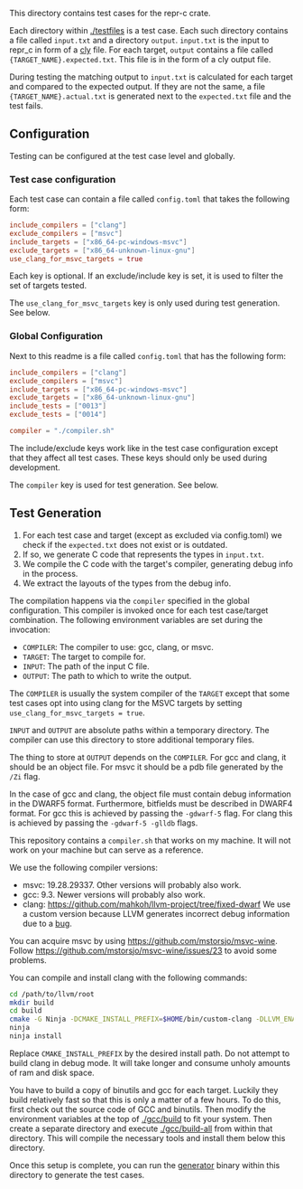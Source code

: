 This directory contains test cases for the repr-c crate.

Each directory within [./testfiles](./testfiles) is a test case. Each such directory
contains a file called `input.txt` and a directory `output`. `input.txt` is the input
to repr_c in form of a [cly](../../cly) file. For each target, `output` contains a file
called `{TARGET_NAME}.expected.txt`. This file is in the form of a cly output file.

During testing the matching output to `input.txt` is calculated for each target and
compared to the expected output. If they are not the same, a file
`{TARGET_NAME}.actual.txt` is generated next to the `expected.txt` file and the test fails.

## Configuration

Testing can be configured at the test case level and globally.

### Test case configuration

Each test case can contain a file called `config.toml` that takes the following form:

```toml
include_compilers = ["clang"]
exclude_compilers = ["msvc"]
include_targets = ["x86_64-pc-windows-msvc"]
exclude_targets = ["x86_64-unknown-linux-gnu"]
use_clang_for_msvc_targets = true
```

Each key is optional. If an exclude/include key is set, it is used to filter the set of
targets tested.

The `use_clang_for_msvc_targets` key is only used during test generation. See below.

### Global Configuration

Next to this readme is a file called `config.toml` that has the following form:

```toml
include_compilers = ["clang"]
exclude_compilers = ["msvc"]
include_targets = ["x86_64-pc-windows-msvc"]
exclude_targets = ["x86_64-unknown-linux-gnu"]
include_tests = ["0013"]
exclude_tests = ["0014"]

compiler = "./compiler.sh"
```

The include/exclude keys work like in the test case configuration except that they affect
all test cases. These keys should only be used during development.

The `compiler` key is used for test generation. See below.

## Test Generation

1. For each test case and target (except as excluded via config.toml) we check if the
   `expected.txt` does not exist or is outdated.
2. If so, we generate C code that represents the types in `input.txt`.
2. We compile the C code with the target's compiler, generating debug info in the process.
3. We extract the layouts of the types from the debug info.

The compilation happens via the `compiler` specified in the global configuration. This
compiler is invoked once for each test case/target combination. The following environment
variables are set during the invocation:

- `COMPILER`: The compiler to use: gcc, clang, or msvc.
- `TARGET`: The target to compile for.
- `INPUT`: The path of the input C file.
- `OUTPUT`: The path to which to write the output.

The `COMPILER` is usually the system compiler of the `TARGET` except that some test cases
opt into using clang for the MSVC targets by setting `use_clang_for_msvc_targets = true`.

`INPUT` and `OUTPUT` are absolute paths within a temporary directory. The compiler can use
this directory to store additional temporary files.

The thing to store at `OUTPUT` depends on the `COMPILER`. For gcc and clang, it should be an
object file. For msvc it should be a pdb file generated by the `/Zi` flag.

In the case of gcc and clang, the object file must contain debug information in the DWARF5
format. Furthermore, bitfields must be described in DWARF4 format. For gcc this is
achieved by passing the `-gdwarf-5` flag. For clang this is achieved by passing the
`-gdwarf-5 -glldb` flags.

This repository contains a `compiler.sh` that works on my machine. It will not work on
your machine but can serve as a reference.

We use the following compiler versions:

- msvc: 19.28.29337. Other versions will probably also work.
- gcc: 9.3. Newer versions will probably also work.
- clang:
  https://github.com/mahkoh/llvm-project/tree/fixed-dwarf
  We use a custom version because LLVM generates incorrect debug information due to a
  [bug](https://reviews.llvm.org/D96334).
  
You can acquire msvc by using https://github.com/mstorsjo/msvc-wine. Follow
https://github.com/mstorsjo/msvc-wine/issues/23 to avoid some problems.

You can compile and install clang with the following commands:

```bash
cd /path/to/llvm/root
mkdir build
cd build
cmake -G Ninja -DCMAKE_INSTALL_PREFIX=$HOME/bin/custom-clang -DLLVM_ENABLE_PROJECTS=clang -DCMAKE_BUILD_TYPE=Release ../llvm
ninja
ninja install
```

Replace `CMAKE_INSTALL_PREFIX` by the desired install path. Do not attempt to build clang in
debug mode. It will take longer and consume unholy amounts of ram and disk space.

You have to build a copy of binutils and gcc for each target. Luckily they build relatively
fast so that this is only a matter of a few hours. To do this, first check out the source
code of GCC and binutils. Then modify the environment variables at the top of
[./gcc/build](./gcc/build) to fit your system. Then create a separate directory and execute
[./gcc/build-all](./gcc/build-all) from within that directory. This will compile the
necessary tools and install them below this directory.

Once this setup is complete, you can run the [generator](../test-generator) binary within
this directory to generate the test cases.
